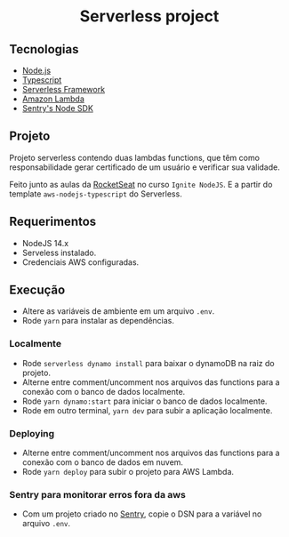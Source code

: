 <h1 align="center">Serverless project</h1>

## Tecnologias

- [Node.js](https://nodejs.org/en/)
- [Typescript](https://www.typescriptlang.org/)
- [Serverless Framework](serverless.com/)
- [Amazon Lambda](https://aws.amazon.com/pt/lambda/)
- [Sentry's Node SDK](https://sentry.io/)

## Projeto

Projeto serverless contendo duas lambdas functions, que têm como responsabilidade gerar certificado de um usuário e verificar sua validade.

Feito junto as aulas da [RocketSeat](https://www.rocketseat.com.br/) no curso `Ignite NodeJS`.
E a partir do template `aws-nodejs-typescript` do Serverless.

## Requerimentos

- NodeJS 14.x
- Serveless instalado.
- Credenciais AWS configuradas.

## Execução

- Altere as variáveis de ambiente em um arquivo `.env`.
- Rode `yarn` para instalar as dependências.

### Localmente

- Rode `serverless dynamo install` para baixar o dynamoDB na raiz do projeto.
- Alterne entre comment/uncomment nos arquivos das functions para a conexão com o banco de dados localmente.
- Rode `yarn dynamo:start` para iniciar o banco de dados localmente.
- Rode em outro terminal, `yarn dev` para subir a aplicação localmente.

### Deploying

- Alterne entre comment/uncomment nos arquivos das functions para a conexão com o banco de dados em nuvem.
- Rode `yarn deploy` para subir o projeto para AWS Lambda.

### Sentry para monitorar erros fora da aws

- Com um projeto criado no [Sentry](https://sentry.io/), copie o DSN para a variável no arquivo `.env`.